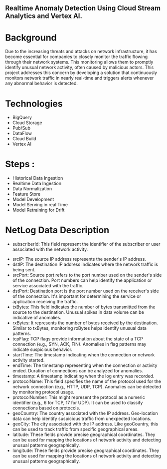 ## Realtime Anomaly Detection Using Cloud Stream Analytics and Vertex AI.

# Background
Due to the increasing threats and attacks on network infrastructure, it has become essential for companies to closely monitor the traffic flowing through their network systems. This monitoring allows them to promptly identify unusual network activity, often caused by malicious actors. This project addresses this concern by developing a solution that continuously monitors network traffic in nearly real-time and triggers alerts whenever any abnormal behavior is detected.

# Technologies
- BigQuery
- Cloud Storage
- Pub/Sub
- DataFlow
- Cloud Build
- Vertex AI

# Steps :
- Historical Data Ingestion
- Realtime Data Ingestion
- Data Normalization
- Feature Store 
- Model Development
- Model Serving in real Time
- Model Retraining for Drift

# NetLog Data Description
- subscriberId: This field represent the identifier of the subscriber or user associated with the network activity. 
<!-- Depending on your use case, this information may or may not be relevant for anomaly detection. It could be useful for tracking user-specific behavior. -->

- srcIP: The source IP address represents the sender's IP address. 
- dstIP: The destination IP address indicates where the network traffic is being sent.
- srcPort: Source port refers to the port number used on the sender's side of the connection. Port numbers can help identify the application or service associated with the traffic.
- dstPort: Destination port is the port number used on the receiver's side of the connection. It's important for determining the service or application receiving the traffic.
- txBytes: This field indicates the number of bytes transmitted from the source to the destination. Unusual spikes in data volume can be indicative of anomalies.
- rxBytes: It represents the number of bytes received by the destination. Similar to txBytes, monitoring rxBytes helps identify unusual data patterns.
- tcpFlag: TCP flags provide information about the state of a TCP connection (e.g., SYN, ACK, FIN). Anomalies in flag patterns may indicate suspicious behavior.
- startTime: The timestamp indicating when the connection or network activity started.
- endTime: The timestamp representing when the connection or activity ended. Duration of connections can be analyzed for anomalies.
- timestamp: A timestamp indicating when the log entry was recorded.
- protocolName: This field specifies the name of the protocol used for the network connection (e.g., HTTP, UDP, TCP). Anomalies can be detected by monitoring protocol usage.
- protocolNumber: This might represent the protocol as a numeric identifier (e.g., 6 for TCP, 17 for UDP). It can be used to classify connections based on protocols.
- geoCountry: The country associated with the IP address. Geo-location data can help identify suspicious traffic from unexpected locations.
- geoCity: The city associated with the IP address. Like geoCountry, this can be used to track traffic from specific geographical areas.
- latitude: These fields provide precise geographical coordinates. They can be used for mapping the locations of network activity and detecting unusual patterns geographically.
- longitude: These fields provide precise geographical coordinates. They can be used for mapping the locations of network activity and detecting unusual patterns geographically.
